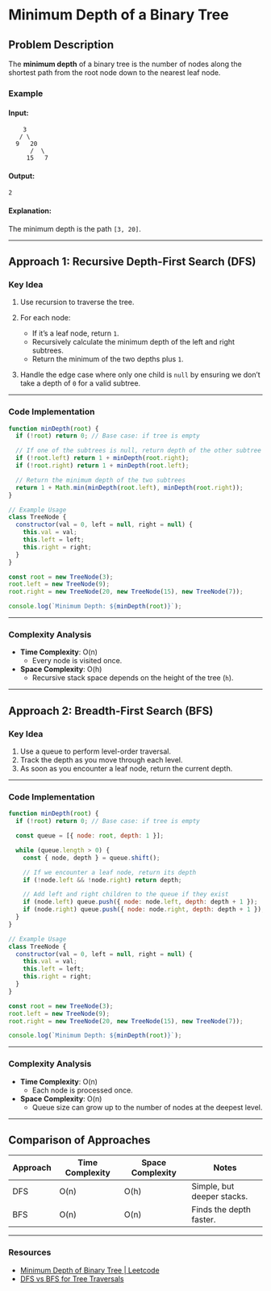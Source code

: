# Minimum Depth of a Binary Tree

## Problem Description

The **minimum depth** of a binary tree is the number of nodes along the shortest path from the root node down to the nearest leaf node.

### Example

#### Input:

```
    3
   / \
  9   20
      /  \
     15   7
```

#### Output:

```plaintext
2
```

#### Explanation:

The minimum depth is the path `[3, 20]`.

---

## Approach 1: Recursive Depth-First Search (DFS)

### Key Idea

1. Use recursion to traverse the tree.
2. For each node:

   - If it’s a leaf node, return `1`.
   - Recursively calculate the minimum depth of the left and right subtrees.
   - Return the minimum of the two depths plus `1`.

3. Handle the edge case where only one child is `null` by ensuring we don’t take a depth of `0` for a valid subtree.

---

### Code Implementation

```javascript
function minDepth(root) {
  if (!root) return 0; // Base case: if tree is empty

  // If one of the subtrees is null, return depth of the other subtree
  if (!root.left) return 1 + minDepth(root.right);
  if (!root.right) return 1 + minDepth(root.left);

  // Return the minimum depth of the two subtrees
  return 1 + Math.min(minDepth(root.left), minDepth(root.right));
}

// Example Usage
class TreeNode {
  constructor(val = 0, left = null, right = null) {
    this.val = val;
    this.left = left;
    this.right = right;
  }
}

const root = new TreeNode(3);
root.left = new TreeNode(9);
root.right = new TreeNode(20, new TreeNode(15), new TreeNode(7));

console.log(`Minimum Depth: ${minDepth(root)}`);
```

---

### Complexity Analysis

- **Time Complexity**: O(n)
  - Every node is visited once.
- **Space Complexity**: O(h)
  - Recursive stack space depends on the height of the tree (`h`).

---

## Approach 2: Breadth-First Search (BFS)

### Key Idea

1. Use a queue to perform level-order traversal.
2. Track the depth as you move through each level.
3. As soon as you encounter a leaf node, return the current depth.

---

### Code Implementation

```javascript
function minDepth(root) {
  if (!root) return 0; // Base case: if tree is empty

  const queue = [{ node: root, depth: 1 }];

  while (queue.length > 0) {
    const { node, depth } = queue.shift();

    // If we encounter a leaf node, return its depth
    if (!node.left && !node.right) return depth;

    // Add left and right children to the queue if they exist
    if (node.left) queue.push({ node: node.left, depth: depth + 1 });
    if (node.right) queue.push({ node: node.right, depth: depth + 1 });
  }
}

// Example Usage
class TreeNode {
  constructor(val = 0, left = null, right = null) {
    this.val = val;
    this.left = left;
    this.right = right;
  }
}

const root = new TreeNode(3);
root.left = new TreeNode(9);
root.right = new TreeNode(20, new TreeNode(15), new TreeNode(7));

console.log(`Minimum Depth: ${minDepth(root)}`);
```

---

### Complexity Analysis

- **Time Complexity**: O(n)
  - Each node is processed once.
- **Space Complexity**: O(n)
  - Queue size can grow up to the number of nodes at the deepest level.

---

## Comparison of Approaches

| Approach | Time Complexity | Space Complexity | Notes                      |
| -------- | --------------- | ---------------- | -------------------------- |
| DFS      | O(n)            | O(h)             | Simple, but deeper stacks. |
| BFS      | O(n)            | O(n)             | Finds the depth faster.    |

---

### Resources

- [Minimum Depth of Binary Tree | Leetcode](https://leetcode.com/problems/minimum-depth-of-binary-tree/)
- [DFS vs BFS for Tree Traversals](https://www.geeksforgeeks.org/bfs-vs-dfs-binary-tree/)
